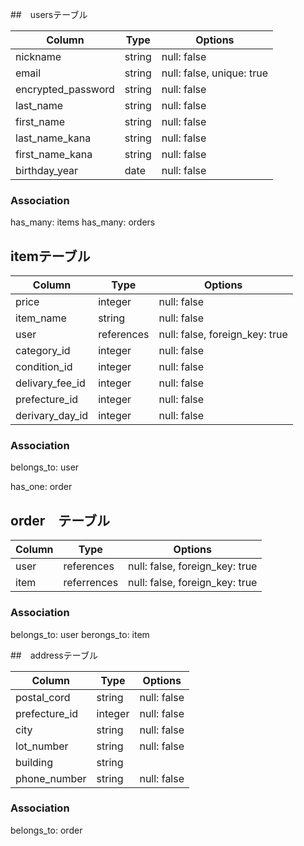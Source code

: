 ##　usersテーブル

| Column             | Type       | Options                        |
| -------------------| ---------- | ------------------------------ |
| nickname           | string     | null: false                    |
| email              | string     | null: false, unique: true      |
| encrypted_password | string     | null: false                    |
| last_name          | string     | null: false                    |
| first_name         | string     | null: false                    |
| last_name_kana     | string     | null: false                    |
| first_name_kana    | string     | null: false                    |
| birthday_year      | date       | null: false                    |

### Association
has_many: items
has_many: orders



## itemテーブル

| Column             | Type       | Options                        |
| -------------------| ---------- | ------------------------------ |
| price              | integer    | null: false                    |
| item_name          | string     | null: false                    |
| user               | references | null: false, foreign_key: true |
| category_id        | integer    | null: false                    |
| condition_id       | integer    | null: false                    |
| delivary_fee_id    | integer    | null: false                    |
| prefecture_id      | integer    | null: false                    |
| derivary_day_id    | integer    | null: false                    |

### Association

belongs_to: user

has_one: order


## order　テーブル
| Column             | Type       | Options                        |
| -------------------| ---------- | ------------------------------ |
| user               | references | null: false, foreign_key: true |
| item               | referrences| null: false, foreign_key: true |

### Association

belongs_to: user
berongs_to: item



##　addressテーブル

| Column             | Type       | Options                        |
| -------------------| ---------- | ------------------------------ |
| postal_cord        | string     | null: false                    |
| prefecture_id      | integer    | null: false                    |
| city               | string     | null: false                    |
| lot_number         | string     | null: false                    |
| building           | string     |                                |
| phone_number       | string     | null: false                    |


### Association

belongs_to: order


